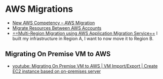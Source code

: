 # AWS Migrations
- [New AWS Competency – AWS Migration](https://aws.amazon.com/blogs/aws/new-aws-competency-aws-migration/)
- [Migrate Resources Between AWS Accounts](https://aws.amazon.com/blogs/architecture/migrate-resources-between-aws-accounts)
- [==Multi-Region Migration using AWS Application Migration Service==](https://aws.amazon.com/blogs/architecture/multi-region-migration-using-aws-application-migration-service/) I built my infrastructure in Region A, I want to now move it to Region B.

## Migrating On Premise VM to AWS
- [youtube: Migrating On Premise VM to AWS | VM Import/Export | Create EC2 instance based on on-premises server](https://youtu.be/buzusNljpy4)